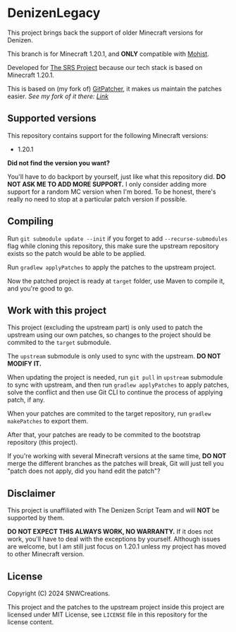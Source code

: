 # DenizenLegacy

This project brings back the support of
older Minecraft versions for Denizen.

This branch is for Minecraft 1.20.1,
 and **ONLY** compatible with [Mohist](https://github.com/MohistMC/Mohist).

Developed for [The SRS Project](https://github.com/TheSRSProject)
because our tech stack is based on Minecraft 1.20.1.

This is based on (my fork of)
[GitPatcher](https://github.com/zml2008/gitpatcher),
it makes us maintain the patches easier.
_See my fork of it there: [Link](https://github.com/SNWCreations/gitpatcher)_

## Supported versions

This repository contains support for the following Minecraft versions:
* 1.20.1

**Did not find the version you want?**

You'll have to do backport by yourself, just like what this
repository did. **DO NOT ASK ME TO ADD MORE SUPPORT.**
I only consider adding more support for a random MC version when I'm bored.
To be honest, there's really no need to stop at a particular patch version
if possible.

## Compiling

Run `git submodule update --init` if you forget to
add `--recurse-submodules` flag while cloning this repository,
this make sure the upstream repository exists so
the patch would be able to be applied.

Run `gradlew applyPatches` to apply the patches
to the upstream project.

Now the patched project is ready at `target` folder,
use Maven to compile it, and you're good to go.

## Work with this project

This project (excluding the upstream part) is only
used to patch the upstream using our own patches,
so changes to the project should be commited to
the `target` submodule.

The `upstream` submodule is only used to sync with
the upstream. **DO NOT MODIFY IT.**

When updating the project is needed,
run `git pull` in `upstream` submodule to sync
with upstream, and then run `gradlew applyPatches`
to apply patches, solve the conflict and then use Git CLI to
continue the process of applying patch, if any.

When your patches are commited to the target repository,
run `gradlew makePatches` to export them.

After that, your patches are ready to be commited to
the bootstrap repository (this project).

If you're working with several Minecraft versions at
the same time, **DO NOT** merge the different branches
as the patches will break, Git will just tell you "patch
does not apply, did you hand edit the patch"?

## Disclaimer

This project is unaffiliated with
The Denizen Script Team and will **NOT** be supported by them.

**DO NOT EXPECT THIS ALWAYS WORK, NO WARRANTY.**
If it does not work, you'll have to deal with the
exceptions by yourself. Although issues are welcome,
but I am still just focus on 1.20.1 unless my project
has moved to other Minecraft version.

## License

Copyright (C) 2024 SNWCreations.

This project and the patches to the upstream project
inside this project are licensed under MIT License,
see `LICENSE` file in this repository
for the license content.

